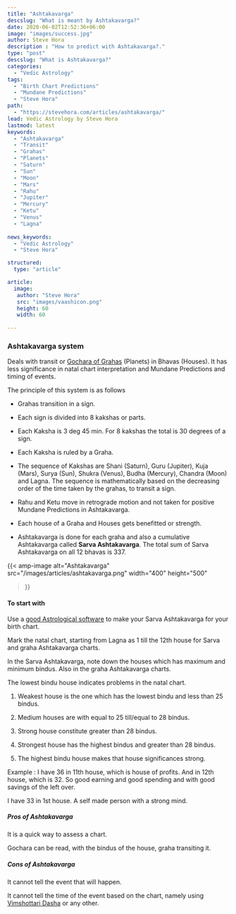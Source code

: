 ```yaml
---
title: "Ashtakavarga"
descslug: "What is meant by Ashtakavarga?"
date: 2020-06-02T12:52:36+06:00
image: "images/success.jpg"
author: Steve Hora
description : "How to predict with Ashtakavarga?."
type: "post"
descslug: "What is Ashtakavarga?"
categories: 
  - "Vedic Astrology"
tags:
  - "Birth Chart Predictions"
  - "Mundane Predictions"
  - "Steve Hora"
path:
  - "https://stevehora.com/articles/ashtakavarga/"
lead: Vedic Astrology by Steve Hora
lastmod: latest 
keywords:
  - "Ashtakavarga"
  - "Transit"
  - "Grahas"
  - "Planets"
  - "Saturn"
  - "Sun"
  - "Moon"
  - "Mars"
  - "Rahu"
  - "Jupiter"
  - "Mercury"
  - "Ketu"
  - "Venus"
  - "Lagna"
  
news_keywords:
  - "Vedic Astrology"
  - "Steve Hora"

structured:
  type: "article"

article:
  image:
   author: "Steve Hora"
   src: "images/vaashicon.png"
   height: 60
   width: 60
 
---
```


### Ashtakavarga system
Deals with transit or [Gochara of Grahas](https://www.wisdomlib.org/definition/gochara) (Planets) in Bhavas (Houses). It has less significance in natal chart interpretation and Mundane Predictions and timing of events.

The principle of this system is as follows

* Grahas transition in a sign.

* Each sign is divided into 8 kakshas or parts.

* Each Kaksha is 3 deg 45 min. For 8 kakshas the total is 30 degrees of a sign.

* Each Kaksha is ruled by a Graha.

* The sequence of Kakshas are Shani (Saturn), Guru (Jupiter), Kuja (Mars), Surya (Sun), Shukra (Venus), Budha (Mercury), Chandra (Moon) and Lagna. The sequence is mathematically based on the decreasing order of the time taken by the grahas, to transit a sign.

* Rahu and Ketu move in retrograde motion and not taken for positive Mundane Predictions in Ashtakavarga.

* Each house of a Graha and Houses gets benefitted or strength.

* Ashtakavarga is done for each graha and also a cumulative Ashtakavarga called  **Sarva Ashtakavarga**. The total sum of Sarva Ashtakavarga on all 12 bhavas is 337.

{{< amp-image
  alt="Ashtakavarga"
  src="/images/articles/ashtakavarga.png"
  width="400"
  height="500"
>}}


#### To start with

Use a [good Astrological software](https://jagannatha-hora.informer.com/8.0/) to make your Sarva Ashtakavarga for your birth chart.

Mark the natal chart, starting from Lagna as 1 till the 12th house for Sarva and graha Ashtakavarga charts.

In the Sarva Ashtakavarga, note down the houses which has maximum and minimum bindus. Also in the graha Ashtakavarga charts.

The lowest bindu house indicates problems in the natal chart.

1. Weakest house is the one which has the lowest bindu and less than 25 bindus.

2. Medium houses are with equal to 25 till/equal to 28 bindus.

3. Strong house constitute greater than 28 bindus.

4. Strongest house has the highest bindus and greater than 28 bindus.

5. The highest bindu house makes that house significances strong.

Example : I have 36 in 11th house, which is house of profits. And in 12th house, which is 32. So good earning and good spending and with good savings of the left over.

I have 33 in 1st house. A self made person with a strong mind.

##### Pros of Ashtakavarga

It is a quick way to assess a chart.

Gochara can be read, with the bindus of the house, graha transiting it.

##### Cons of Ashtakavarga

It cannot tell the event that will happen.

It cannot tell the time of the event based on the chart, namely using [Vimshottari Dasha](https://en.wikipedia.org/wiki/Dasha_(astrology)) or any other.